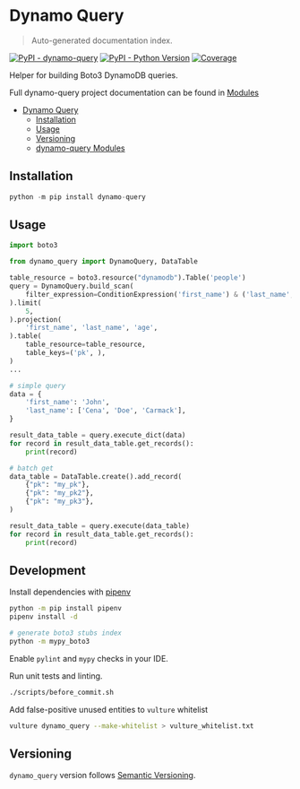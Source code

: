 # Dynamo Query

> Auto-generated documentation index.

[![PyPI - dynamo-query](https://img.shields.io/pypi/v/dynamo-query.svg?color=blue&label=dynamo-query)](https://pypi.org/project/dynamo-query)
[![PyPI - Python Version](https://img.shields.io/pypi/pyversions/dynamo-query.svg?color=blue)](https://pypi.org/project/dynamo-query)
[![Coverage](https://img.shields.io/codecov/c/github/altitudenetworks/dynamo-query)](https://codecov.io/gh/altitudenetworks/dynamo-query)

Helper for building Boto3 DynamoDB queries.

Full dynamo-query project documentation can be found in [Modules](MODULES.md#dynamo-query-modules)

- [Dynamo Query](#dynamo-query)
  - [Installation](#installation)
  - [Usage](#usage)
  - [Versioning](#versioning)
  - [dynamo-query Modules](MODULES.md#dynamo-query-modules)

## Installation

```python
python -m pip install dynamo-query
```

## Usage 

```python
import boto3

from dynamo_query import DynamoQuery, DataTable

table_resource = boto3.resource("dynamodb").Table('people')
query = DynamoQuery.build_scan(
    filter_expression=ConditionExpression('first_name') & ('last_name', 'in'),
).limit(
    5,
).projection(
    'first_name', 'last_name', 'age',
).table(
    table_resource=table_resource,
    table_keys=('pk', ),
)
...

# simple query
data = {
    'first_name': 'John',
    'last_name': ['Cena', 'Doe', 'Carmack'],
}

result_data_table = query.execute_dict(data)
for record in result_data_table.get_records():
    print(record)

# batch get
data_table = DataTable.create().add_record(
    {"pk": "my_pk"},
    {"pk": "my_pk2"},
    {"pk": "my_pk3"},
)

result_data_table = query.execute(data_table)
for record in result_data_table.get_records():
    print(record)
```

## Development

Install dependencies with [pipenv](https://github.com/pypa/pipenv)

```bash
python -m pip install pipenv
pipenv install -d

# generate boto3 stubs index
python -m mypy_boto3
```

Enable `pylint` and `mypy` checks in your IDE.

Run unit tests and linting.

```bash
./scripts/before_commit.sh
```

Add false-positive unused entities to `vulture` whitelist

```bash
vulture dynamo_query --make-whitelist > vulture_whitelist.txt
```

## Versioning

`dynamo_query` version follows [Semantic Versioning](https://semver.org/).
